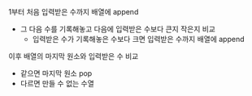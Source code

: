 1부터 처음 입력받은 수까지 배열에 append

  - 그 다음 수를 기록해놓고 다음에 입력받은 수보다 큰지 작은지 비교
    - 입력받은 수가 기록해놓은 수보다 크면 입력받은 수까지 배열에 append
   
이후 배열의 마지막 원소와 입력받은 수 비교

  - 같으면 마지막 원소 pop
  - 다르면 만들 수 없는 수열

